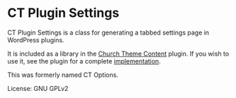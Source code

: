 CT Plugin Settings
==================

CT Plugin Settings is a class for generating a tabbed settings page in WordPress plugins.

It is included as a library in the [Church Theme Content](https://github.com/churchthemes/church-theme-content) plugin. If you wish to use it, see the plugin for a complete [implementation](https://github.com/churchthemes/church-theme-content/blob/master/includes/settings.php).

This was formerly named CT Options.

License: GNU GPLv2
